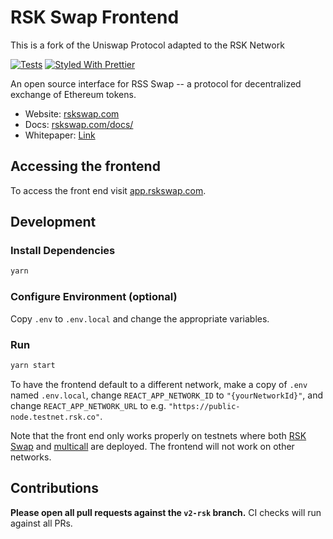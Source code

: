 # RSK Swap Frontend
This is a fork of the Uniswap Protocol adapted to the RSK Network

[![Tests](https://github.com/Think-and-Dev/rskswap-frontend/workflows/Tests/badge.svg)](https://github.com/Think-and-Dev/rskswap-frontend/actions?query=workflow%3ATests)
[![Styled With Prettier](https://img.shields.io/badge/code_style-prettier-ff69b4.svg)](https://prettier.io/)

An open source interface for RSS Swap -- a protocol for decentralized exchange of Ethereum tokens.

- Website: [rskswap.com](https://rskswap.com/)
- Docs: [rskswap.com/docs/](https://rskswap.com/docs/)
- Whitepaper: [Link](https://hackmd.io/C-DvwDSfSxuh-Gd4WKE_ig)

## Accessing the frontend

To access the front end visit [app.rskswap.com](https://app.rskswap.com).

## Development

### Install Dependencies

```bash
yarn
```

### Configure Environment (optional)

Copy `.env` to `.env.local` and change the appropriate variables.

### Run

```bash
yarn start
```

To have the frontend default to a different network, make a copy of `.env` named `.env.local`,
change `REACT_APP_NETWORK_ID` to `"{yourNetworkId}"`, and change `REACT_APP_NETWORK_URL` to e.g.
`"https://public-node.testnet.rsk.co"`.

Note that the front end only works properly on testnets where both
[RSK Swap](https://rskswap.com/docs/v2/smart-contracts/factory/) and
[multicall](https://github.com/Think-and-Dev/multicall) are deployed.
The frontend will not work on other networks.

## Contributions

**Please open all pull requests against the `v2-rsk` branch.**
CI checks will run against all PRs.
